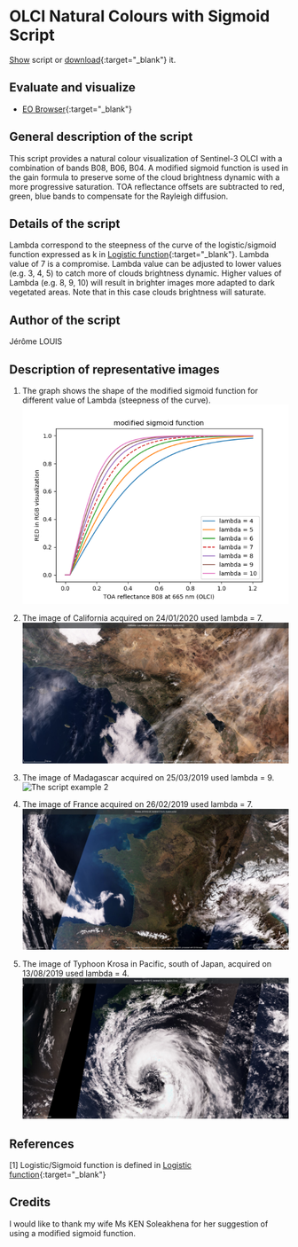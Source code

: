 # OLCI Natural Colours with Sigmoid Script

<a href="#" id='togglescript'>Show</a> script or [download](script.js){:target="_blank"} it.
<div id='script_view' style="display:none">
{% highlight javascript %}
{% include_relative script.js %}
{% endhighlight %}
</div>

## Evaluate and visualize   
 - [EO Browser](https://sentinelshare.page.link/LbAe){:target="_blank"} 


## General description of the script

This script provides a natural colour visualization of Sentinel-3 OLCI with a combination of bands B08, B06, B04. A modified sigmoid function is used in the gain formula to preserve some of the cloud brightness dynamic with a more progressive saturation. TOA reflectance offsets are subtracted to red, green, blue bands to compensate for the Rayleigh diffusion.

## Details of the script

Lambda correspond to the steepness of the curve of the logistic/sigmoid function expressed as k in [Logistic function](https://en.wikipedia.org/wiki/Logistic_function){:target="_blank"}. Lambda value of 7 is a compromise. Lambda value can be adjusted to lower values (e.g. 3, 4, 5) to catch more of clouds brightness dynamic. Higher values of Lambda (e.g. 8, 9, 10) will result in brighter images more adapted to dark vegetated areas. Note that in this case clouds brightness will saturate.

## Author of the script

Jérôme LOUIS

## Description of representative images

1) The graph shows the shape of the modified sigmoid function for different value of Lambda (steepness of the curve).
![Figure - Modified function](fig/Figure_Modified_Sigmoid.png)

2) The image of California acquired on 24/01/2020 used lambda = 7.
![The script example 1](fig/2020-01-24_Sentinel-3_OLCI_Custom_script_California.jpg)

3) The image of Madagascar acquired on 25/03/2019 used lambda = 9.
![The script example 2](fig/2019-03-25_Sentinel-3_OLCI_Custom_script_Madagascar.jpg)

4) The image of France acquired on 26/02/2019 used lambda = 7.
![The script example 3](fig/2019-02-26_Sentinel-3_OLCI_Custom_script_France.jpg)

5) The image of Typhoon Krosa in Pacific, south of Japan, acquired on 13/08/2019 used lambda = 4.
![The script example 4](fig/2019-08-13_Sentinel-3_OLCI_Custom_script_Typhoon.jpg)

## References

[1] Logistic/Sigmoid function is defined in [Logistic function](https://en.wikipedia.org/wiki/Logistic_function){:target="_blank"}  

## Credits

I would like to thank my wife Ms KEN Soleakhena for her suggestion of using a modified sigmoid function. 
